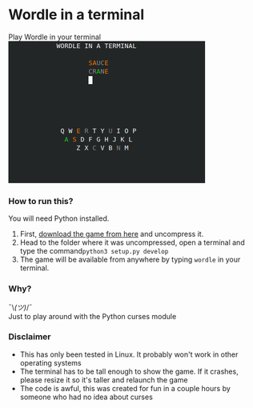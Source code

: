 # Wordle in a terminal
Play Wordle in your terminal  
![Wordle-CLI](image.png)


### How to run this?
You will need Python installed.  
1. First, [download the game from here](https://github.com/dalvtor/wordle-cli/archive/refs/tags/v0.6.zip) and 
uncompress it.  
2. Head to the folder where it was uncompressed, open a terminal and type the command```python3 setup.py develop```  
3. The game will be available from anywhere by typing ```wordle``` in your terminal.

### Why?
¯\\_(ツ)_/¯  
Just to play around with the Python curses module

### Disclaimer
- This has only been tested in Linux. It probably won't work in other operating systems
- The terminal has to be tall enough to show the game. If it crashes, please resize it so it's taller and relaunch the game
- The code is awful, this was created for fun in a couple hours by someone who had no idea about curses